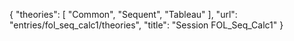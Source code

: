 {
    "theories": [
        "Common",
        "Sequent",
        "Tableau"
    ],
    "url": "entries/fol_seq_calc1/theories",
    "title": "Session FOL_Seq_Calc1"
}